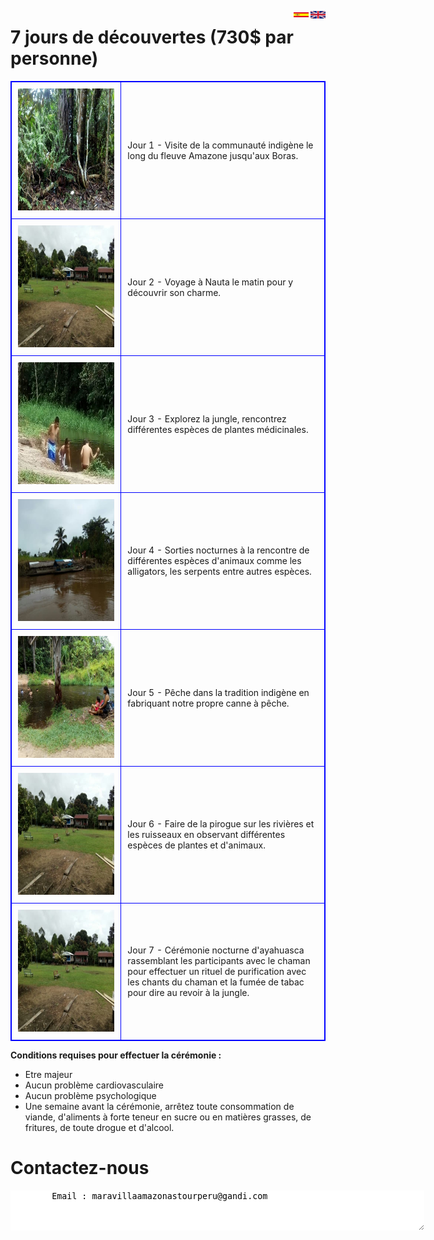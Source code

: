 <style>  
table, th, td {  
  border: 1px solid blue;  
  border-collapse: collapse;  
}  
th, td {  
  padding: 10px;  
}  
</style>

<A HREF="index-en.html"><IMG SRC="Flag-En-1.jpg" height="12" width="24" ALT="?" BORDER=0 ALIGN="right"></A>
<A HREF=""><IMG SRC="blanc.jpg" height="12" width="3" ALT="?" BORDER=0 ALIGN="right"></A>
<A HREF="index-fr"><IMG SRC="bandera-sp.jpg" height="12" width="24" ALT="?" BORDER=0 ALIGN="right"></A>


# 7 jours de découvertes (730$ par personne)

<table border="1">  
<tr><td width="35%"><IMG SRC="photo_291%4014-03-2022_16-39-18-a.jpg" height="195" width="260" middle ALT="" BORDER=0></td><td width="65%">Jour 1 - Visite de la communauté indigène le long du fleuve Amazone jusqu'aux Boras.</td></tr>  
<tr><td><IMG SRC="photo_289%4014-03-2022_16-39-17_thumb.jpg" height="195" width="260" middle ALT="" BORDER=0></td><td>Jour 2 - Voyage à Nauta le matin pour y  découvrir son charme.</td></tr>  
<tr><td><IMG SRC="photo_288%4014-03-2022_16-39-15-a.jpg" height="195" width="260" middle ALT="" BORDER=0></td><td>Jour 3 - Explorez la jungle, rencontrez différentes espèces de plantes médicinales.</td></tr>  
<tr><td><IMG SRC="photo_286%4014-03-2022_16-39-13_thumb.jpg" height="195" width="260" middle ALT="" BORDER=0></td><td>Jour 4 - Sorties nocturnes à la rencontre de différentes espèces d'animaux comme les alligators, les serpents entre autres espèces.</td></tr>  
<tr><td><IMG SRC="photo_285%4014-03-2022_16-39-09_thumb.jpg" height="195" width="260" middle ALT="" BORDER=0></td><td>Jour 5 - Pêche dans la tradition indigène en fabriquant notre propre canne à pêche.</td></tr>  
<tr><td><IMG SRC="photo_289%4014-03-2022_16-39-17_thumb.jpg" height="195" width="260" middle ALT="" BORDER=0></td><td>Jour 6 - Faire de la pirogue sur les rivières et les ruisseaux en observant différentes espèces de plantes et d'animaux.</td></tr> 
<tr><td><IMG SRC="photo_289%4014-03-2022_16-39-17_thumb.jpg" height="195" width="260" middle ALT="" BORDER=0></td><td>Jour 7 - Cérémonie nocturne d'ayahuasca rassemblant les participants avec le chaman pour effectuer un rituel de purification avec les chants du chaman et la fumée de tabac pour dire au revoir à la jungle.</td></tr> 
</table>


<b>Conditions requises pour effectuer la cérémonie :</b>

- Etre majeur
- Aucun problème cardiovasculaire
- Aucun problème psychologique
- Une semaine avant la cérémonie, arrêtez toute consommation de viande, d'aliments à forte teneur en sucre ou en matières grasses, de fritures, de toute drogue et d'alcool.
	

	
# Contactez-nous

<textarea STYLE="border-style: none;" cols=80 rows=4>
        Email : maravillaamazonastourperu@gandi.com

</textarea>
